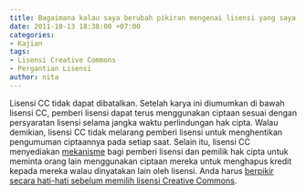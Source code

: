 ```yaml
---
title: Bagaimana kalau saya berubah pikiran mengenai lisensi yang saya gunakan?
date: 2011-10-13 18:38:00 +07:00
categories:
- Kajian
tags:
- Lisensi Creative Commons
- Pergantian Lisensi
author: nita
---
```


Lisensi CC tidak dapat dibatalkan. Setelah karya ini diumumkan di bawah lisensi CC, pemberi lisensi dapat terus menggunakan ciptaan sesuai dengan persyaratan lisensi selama jangka waktu perlindungan hak cipta. Walau demikian, lisensi CC tidak melarang pemberi lisensi untuk menghentikan pengumuman ciptaannya pada setiap saat. Selain itu, lisensi CC menyediakan [mekanisme](http://wiki.creativecommons.or.id/FAQ#Bagaimana_jika_saya_tidak_suka_cara_seseorang_menggunakan_ciptaan_berlisensi_Creative_Commons_saya.3F) bagi pemberi lisensi dan pemilik hak cipta untuk meminta orang lain menggunakan ciptaan mereka untuk menghapus kredit kepada mereka walau dinyatakan lain oleh lisensi. Anda harus [berpikir secara hati-hati sebelum memilih lisensi Creative Commons](http://wiki.creativecommons.org/Before_Licensing).